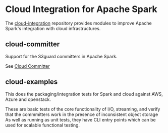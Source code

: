 # Cloud Integration for Apache Spark

The [cloud-integration](https://github.com/hortonworks-spark/cloud-integration)
repository provides modules to improve Apache Spark's integration with cloud infrastructures.



## cloud-committer

Support for the S3guard committers in Apache Spark.

See [Cloud Committer](cloud-committer/src/main/site/markdown/index.md)

## cloud-examples

This does the packaging/integration tests for Spark and cloud against AWS, Azure and openstack.

These are basic tests of the core functionality of I/O, streaming, and verify that
the commmitters work in the presence of inconsistent object storage
As well as running as unit tests, they have CLI entry points which can be used for scalable functional testing.




